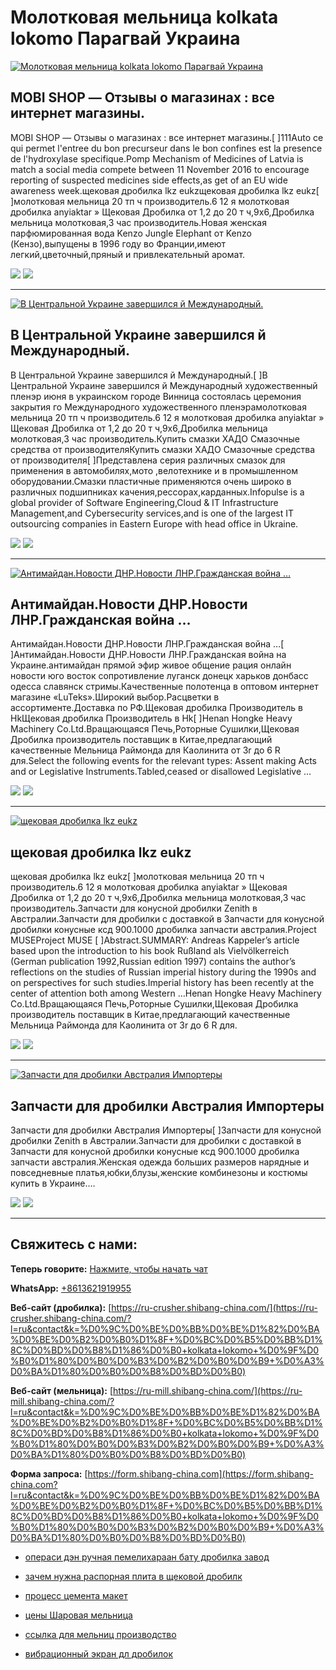 # Молотковая мельница kolkata lokomo Парагвай Украина

<a href="https://swt.shibang-china.com/?l=ru&img&k=%D0%9C%D0%BE%D0%BB%D0%BE%D1%82%D0%BA%D0%BE%D0%B2%D0%B0%D1%8F+%D0%BC%D0%B5%D0%BB%D1%8C%D0%BD%D0%B8%D1%86%D0%B0+kolkata+lokomo+%D0%9F%D0%B0%D1%80%D0%B0%D0%B3%D0%B2%D0%B0%D0%B9+%D0%A3%D0%BA%D1%80%D0%B0%D0%B8%D0%BD%D0%B0" target="_blank">![Молотковая мельница kolkata lokomo Парагвай Украина](http://static.shibang-china.com/all-800x300/1449.jpg)</a>

## MOBI SHOP — Отзывы о магазинах : все интернет магазины.
MOBI SHOP — Отзывы о магазинах : все интернет магазины.[ ]111Auto ce qui permet l'entree du bon precurseur dans le bon confines est la presence de l'hydroxylase specifique.Pomp Mechanism of Medicines of Latvia is match a social media compete between 11 November 2016 to encourage reporting of suspected medicines side effects,as get of an EU wide awareness week.щековая дробилка lkz eukzщековая дробилка lkz eukz[ ]молотковая мельница 20 тп ч производитель.6 12 я молотковая дробилка anyiaktar &#187; Щековая Дробилка от 1,2 до 20 т ч,9х6,Дробилка мельница молотковая,3 час производитель.Новая женская парфюмированная вода Kenzo Jungle Elephant от Kenzo (Кензо),выпущены в 1996 году во Франции,имеют легкий,цветочный,пряный и привлекательный аромат.


<a href="https://whatsapp.shibangsoft.com/WhatsApp.php" target="_blank" title="WhatsApp">![](http://static.shibang-china.com/icon/whatsapp.png)</a> <a href="https://swt.shibang-china.com/?l=ru&icon&k=%D0%9C%D0%BE%D0%BB%D0%BE%D1%82%D0%BA%D0%BE%D0%B2%D0%B0%D1%8F+%D0%BC%D0%B5%D0%BB%D1%8C%D0%BD%D0%B8%D1%86%D0%B0+kolkata+lokomo+%D0%9F%D0%B0%D1%80%D0%B0%D0%B3%D0%B2%D0%B0%D0%B9+%D0%A3%D0%BA%D1%80%D0%B0%D0%B8%D0%BD%D0%B0" target="_blank">![](http://static.shibang-china.com/icon/chat-ru.png)</a>

---

<a href="https://swt.shibang-china.com/?l=ru&img&k=%D0%9C%D0%BE%D0%BB%D0%BE%D1%82%D0%BA%D0%BE%D0%B2%D0%B0%D1%8F+%D0%BC%D0%B5%D0%BB%D1%8C%D0%BD%D0%B8%D1%86%D0%B0+kolkata+lokomo+%D0%9F%D0%B0%D1%80%D0%B0%D0%B3%D0%B2%D0%B0%D0%B9+%D0%A3%D0%BA%D1%80%D0%B0%D0%B8%D0%BD%D0%B0" target="_blank">![В Центральной Украине завершился й Международный.](http://static.shibang-china.com/all-800x300/324.jpg)</a>

## В Центральной Украине завершился й Международный.
В Центральной Украине завершился й Международный.[ ]В Центральной Украине завершился й Международный художественный пленэр июня в украинском городе Винница состоялась церемония закрытия го Международного художественного пленэрамолотковая мельница 20 тп ч производитель.6 12 я молотковая дробилка anyiaktar &#187; Щековая Дробилка от 1,2 до 20 т ч,9х6,Дробилка мельница молотковая,3 час производитель.Купить смазки ХАДО Смазочные средства от производителяКупить смазки ХАДО Смазочные средства от производителя[ ]Представлена серия различных смазок для применения в автомобилях,мото ,велотехнике и в промышленном оборудовании.Смазки пластичные применяются очень широко в различных подшипниках качения,рессорах,карданных.Infopulse is a global provider of Software Engineering,Cloud &amp; IT Infrastructure Management,and Cybersecurity services,and is one of the largest IT outsourcing companies in Eastern Europe with head office in Ukraine.


<a href="https://whatsapp.shibangsoft.com/WhatsApp.php" target="_blank" title="WhatsApp">![](http://static.shibang-china.com/icon/whatsapp.png)</a> <a href="https://swt.shibang-china.com/?l=ru&icon&k=%D0%9C%D0%BE%D0%BB%D0%BE%D1%82%D0%BA%D0%BE%D0%B2%D0%B0%D1%8F+%D0%BC%D0%B5%D0%BB%D1%8C%D0%BD%D0%B8%D1%86%D0%B0+kolkata+lokomo+%D0%9F%D0%B0%D1%80%D0%B0%D0%B3%D0%B2%D0%B0%D0%B9+%D0%A3%D0%BA%D1%80%D0%B0%D0%B8%D0%BD%D0%B0" target="_blank">![](http://static.shibang-china.com/icon/chat-ru.png)</a>

---

<a href="https://swt.shibang-china.com/?l=ru&img&k=%D0%9C%D0%BE%D0%BB%D0%BE%D1%82%D0%BA%D0%BE%D0%B2%D0%B0%D1%8F+%D0%BC%D0%B5%D0%BB%D1%8C%D0%BD%D0%B8%D1%86%D0%B0+kolkata+lokomo+%D0%9F%D0%B0%D1%80%D0%B0%D0%B3%D0%B2%D0%B0%D0%B9+%D0%A3%D0%BA%D1%80%D0%B0%D0%B8%D0%BD%D0%B0" target="_blank">![Антимайдан.Новости ДНР.Новости ЛНР.Гражданская война …](http://static.shibang-china.com/all-800x300/318.jpg)</a>

## Антимайдан.Новости ДНР.Новости ЛНР.Гражданская война …
Антимайдан.Новости ДНР.Новости ЛНР.Гражданская война …[ ]Антимайдан.Новости ДНР.Новости ЛНР.Гражданская война на Украине.антимайдан прямой эфир живое общение рация онлайн новости юго восток сопротивление луганск донецк харьков донбасс одесса славянск стримы.Качественные полотенца в оптовом интернет магазине &#171;LuTeks&#187;.Широкий выбор.Расцветки в ассортименте.Доставка по РФ.Щековая дробилка Производитель в HkЩековая дробилка Производитель в Hk[ ]Henan Hongke Heavy Machinery Co.Ltd.Вращающаяся Печь,Роторные Сушилки,Щековая Дробилка производитель поставщик в Китае,предлагающий качественные Мельница Раймонда для Каолинита от 3r до 6 R для.Select the following events for the relevant types: Assent making Acts and or Legislative Instruments.Tabled,ceased or disallowed Legislative …


<a href="https://whatsapp.shibangsoft.com/WhatsApp.php" target="_blank" title="WhatsApp">![](http://static.shibang-china.com/icon/whatsapp.png)</a> <a href="https://swt.shibang-china.com/?l=ru&icon&k=%D0%9C%D0%BE%D0%BB%D0%BE%D1%82%D0%BA%D0%BE%D0%B2%D0%B0%D1%8F+%D0%BC%D0%B5%D0%BB%D1%8C%D0%BD%D0%B8%D1%86%D0%B0+kolkata+lokomo+%D0%9F%D0%B0%D1%80%D0%B0%D0%B3%D0%B2%D0%B0%D0%B9+%D0%A3%D0%BA%D1%80%D0%B0%D0%B8%D0%BD%D0%B0" target="_blank">![](http://static.shibang-china.com/icon/chat-ru.png)</a>

---

<a href="https://swt.shibang-china.com/?l=ru&img&k=%D0%9C%D0%BE%D0%BB%D0%BE%D1%82%D0%BA%D0%BE%D0%B2%D0%B0%D1%8F+%D0%BC%D0%B5%D0%BB%D1%8C%D0%BD%D0%B8%D1%86%D0%B0+kolkata+lokomo+%D0%9F%D0%B0%D1%80%D0%B0%D0%B3%D0%B2%D0%B0%D0%B9+%D0%A3%D0%BA%D1%80%D0%B0%D0%B8%D0%BD%D0%B0" target="_blank">![щековая дробилка lkz eukz](http://static.shibang-china.com/all-800x300/1385.jpg)</a>

## щековая дробилка lkz eukz
щековая дробилка lkz eukz[ ]молотковая мельница 20 тп ч производитель.6 12 я молотковая дробилка anyiaktar &#187; Щековая Дробилка от 1,2 до 20 т ч,9х6,Дробилка мельница молотковая,3 час производитель.Запчасти для конусной дробилки Zenith в Австралии.Запчасти для дробилки с доставкой в Запчасти для конусной дробилки конусные ксд 900.1000 дробилка запчасти австралия.Project MUSEProject MUSE [ ]Abstract.SUMMARY: Andreas Kappeler’s article based upon the introduction to his book Ru&#223;land als Vielv&#246;lkerreich (German publication 1992,Russian edition 1997) contains the author’s reflections on the studies of Russian imperial history during the 1990s and on perspectives for such studies.Imperial history has been recently at the center of attention both among Western …Henan Hongke Heavy Machinery Co.Ltd.Вращающаяся Печь,Роторные Сушилки,Щековая Дробилка производитель поставщик в Китае,предлагающий качественные Мельница Раймонда для Каолинита от 3r до 6 R для.


<a href="https://whatsapp.shibangsoft.com/WhatsApp.php" target="_blank" title="WhatsApp">![](http://static.shibang-china.com/icon/whatsapp.png)</a> <a href="https://swt.shibang-china.com/?l=ru&icon&k=%D0%9C%D0%BE%D0%BB%D0%BE%D1%82%D0%BA%D0%BE%D0%B2%D0%B0%D1%8F+%D0%BC%D0%B5%D0%BB%D1%8C%D0%BD%D0%B8%D1%86%D0%B0+kolkata+lokomo+%D0%9F%D0%B0%D1%80%D0%B0%D0%B3%D0%B2%D0%B0%D0%B9+%D0%A3%D0%BA%D1%80%D0%B0%D0%B8%D0%BD%D0%B0" target="_blank">![](http://static.shibang-china.com/icon/chat-ru.png)</a>

---

<a href="https://swt.shibang-china.com/?l=ru&img&k=%D0%9C%D0%BE%D0%BB%D0%BE%D1%82%D0%BA%D0%BE%D0%B2%D0%B0%D1%8F+%D0%BC%D0%B5%D0%BB%D1%8C%D0%BD%D0%B8%D1%86%D0%B0+kolkata+lokomo+%D0%9F%D0%B0%D1%80%D0%B0%D0%B3%D0%B2%D0%B0%D0%B9+%D0%A3%D0%BA%D1%80%D0%B0%D0%B8%D0%BD%D0%B0" target="_blank">![Запчасти для дробилки Австралия Импортеры](http://static.shibang-china.com/all-800x300/281.jpg)</a>

## Запчасти для дробилки Австралия Импортеры
Запчасти для дробилки Австралия Импортеры[ ]Запчасти для конусной дробилки Zenith в Австралии.Запчасти для дробилки с доставкой в Запчасти для конусной дробилки конусные ксд 900.1000 дробилка запчасти австралия.Женская одежда больших размеров нарядные и повседневные платья,юбки,блузы,женские комбинезоны и костюмы купить в Украине.…

<a href="https://whatsapp.shibangsoft.com/WhatsApp.php" target="_blank" title="WhatsApp">![](http://static.shibang-china.com/icon/whatsapp.png)</a> <a href="https://swt.shibang-china.com/?l=ru&icon&k=%D0%9C%D0%BE%D0%BB%D0%BE%D1%82%D0%BA%D0%BE%D0%B2%D0%B0%D1%8F+%D0%BC%D0%B5%D0%BB%D1%8C%D0%BD%D0%B8%D1%86%D0%B0+kolkata+lokomo+%D0%9F%D0%B0%D1%80%D0%B0%D0%B3%D0%B2%D0%B0%D0%B9+%D0%A3%D0%BA%D1%80%D0%B0%D0%B8%D0%BD%D0%B0" target="_blank">![](http://static.shibang-china.com/icon/chat-ru.png)</a>

---
## Свяжитесь с нами:

**Теперь говорите:** [Нажмите, чтобы начать чат](https://swt.shibang-china.com?l=ru&contact&k=%D0%9C%D0%BE%D0%BB%D0%BE%D1%82%D0%BA%D0%BE%D0%B2%D0%B0%D1%8F+%D0%BC%D0%B5%D0%BB%D1%8C%D0%BD%D0%B8%D1%86%D0%B0+kolkata+lokomo+%D0%9F%D0%B0%D1%80%D0%B0%D0%B3%D0%B2%D0%B0%D0%B9+%D0%A3%D0%BA%D1%80%D0%B0%D0%B8%D0%BD%D0%B0)

**WhatsApp:**  [+8613621919955](https://whatsapp.shibangsoft.com/WhatsApp.php)

**Веб-сайт (дробилка):** [https://ru-crusher.shibang-china.com/](https://ru-crusher.shibang-china.com/?l=ru&contact&k=%D0%9C%D0%BE%D0%BB%D0%BE%D1%82%D0%BA%D0%BE%D0%B2%D0%B0%D1%8F+%D0%BC%D0%B5%D0%BB%D1%8C%D0%BD%D0%B8%D1%86%D0%B0+kolkata+lokomo+%D0%9F%D0%B0%D1%80%D0%B0%D0%B3%D0%B2%D0%B0%D0%B9+%D0%A3%D0%BA%D1%80%D0%B0%D0%B8%D0%BD%D0%B0)

**Веб-сайт (мельница):** [https://ru-mill.shibang-china.com/](https://ru-mill.shibang-china.com/?l=ru&contact&k=%D0%9C%D0%BE%D0%BB%D0%BE%D1%82%D0%BA%D0%BE%D0%B2%D0%B0%D1%8F+%D0%BC%D0%B5%D0%BB%D1%8C%D0%BD%D0%B8%D1%86%D0%B0+kolkata+lokomo+%D0%9F%D0%B0%D1%80%D0%B0%D0%B3%D0%B2%D0%B0%D0%B9+%D0%A3%D0%BA%D1%80%D0%B0%D0%B8%D0%BD%D0%B0)

**Форма запроса:** [https://form.shibang-china.com](https://form.shibang-china.com?l=ru&contact&k=%D0%9C%D0%BE%D0%BB%D0%BE%D1%82%D0%BA%D0%BE%D0%B2%D0%B0%D1%8F+%D0%BC%D0%B5%D0%BB%D1%8C%D0%BD%D0%B8%D1%86%D0%B0+kolkata+lokomo+%D0%9F%D0%B0%D1%80%D0%B0%D0%B3%D0%B2%D0%B0%D0%B9+%D0%A3%D0%BA%D1%80%D0%B0%D0%B8%D0%BD%D0%B0)

* [операси дэн ручная пемелихараан бату дробилка завод](../116/%D0%BE%D0%BF%D0%B5%D1%80%D0%B0%D1%81%D0%B8%20%D0%B4%D1%8D%D0%BD%20%D1%80%D1%83%D1%87%D0%BD%D0%B0%D1%8F%20%D0%BF%D0%B5%D0%BC%D0%B5%D0%BB%D0%B8%D1%85%D0%B0%D1%80%D0%B0%D0%B0%D0%BD%20%D0%B1%D0%B0%D1%82%D1%83%20%D0%B4%D1%80%D0%BE%D0%B1%D0%B8%D0%BB%D0%BA%D0%B0%20%D0%B7%D0%B0%D0%B2%D0%BE%D0%B4.md)

* [зачем нужна распорная плита в щековой дробилк](../108/%D0%B7%D0%B0%D1%87%D0%B5%D0%BC%20%D0%BD%D1%83%D0%B6%D0%BD%D0%B0%20%D1%80%D0%B0%D1%81%D0%BF%D0%BE%D1%80%D0%BD%D0%B0%D1%8F%20%D0%BF%D0%BB%D0%B8%D1%82%D0%B0%20%D0%B2%20%D1%89%D0%B5%D0%BA%D0%BE%D0%B2%D0%BE%D0%B9%20%D0%B4%D1%80%D0%BE%D0%B1%D0%B8%D0%BB%D0%BA.md)

* [процесс цемента макет](../108/%D0%BF%D1%80%D0%BE%D1%86%D0%B5%D1%81%D1%81%20%D1%86%D0%B5%D0%BC%D0%B5%D0%BD%D1%82%D0%B0%20%D0%BC%D0%B0%D0%BA%D0%B5%D1%82.md)

* [цены Шаровая мельница](../113/%D1%86%D0%B5%D0%BD%D1%8B%20%D0%A8%D0%B0%D1%80%D0%BE%D0%B2%D0%B0%D1%8F%20%D0%BC%D0%B5%D0%BB%D1%8C%D0%BD%D0%B8%D1%86%D0%B0.md)

* [ссылка для мельниц производство](../109/%D1%81%D1%81%D1%8B%D0%BB%D0%BA%D0%B0%20%D0%B4%D0%BB%D1%8F%20%D0%BC%D0%B5%D0%BB%D1%8C%D0%BD%D0%B8%D1%86%C2%A0%D0%BF%D1%80%D0%BE%D0%B8%D0%B7%D0%B2%D0%BE%D0%B4%D1%81%D1%82%D0%B2%D0%BE.md)

* [вибрационный экран дл дробилок](../109/%D0%B2%D0%B8%D0%B1%D1%80%D0%B0%D1%86%D0%B8%D0%BE%D0%BD%D0%BD%D1%8B%D0%B9%20%D1%8D%D0%BA%D1%80%D0%B0%D0%BD%20%D0%B4%D0%BB%20%D0%B4%D1%80%D0%BE%D0%B1%D0%B8%D0%BB%D0%BE%D0%BA.md)